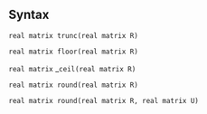 ## Syntax

`real matrix trunc(real matrix R)`

`real matrix floor(real matrix R)`

`real matrix`<span class="nowrap"> _`ceil(real matrix R)`

`real matrix round(real matrix R)`

`real matrix round(real matrix R, real matrix U)`
